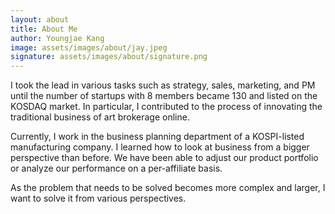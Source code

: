 ```yaml
---
layout: about
title: About Me
author: Youngjae Kang
image: assets/images/about/jay.jpeg
signature: assets/images/about/signature.png
---
```


I took the lead in various tasks such as strategy, sales, marketing, and PM until the number of startups with 8 members became 130 and listed on the KOSDAQ market. In particular, I contributed to the process of innovating the traditional business of art brokerage online.

Currently, I work in the business planning department of a KOSPI-listed manufacturing company. I learned how to look at business from a bigger perspective than before. We have been able to adjust our product portfolio or analyze our performance on a per-affiliate basis.

As the problem that needs to be solved becomes more complex and larger, I want to solve it from various perspectives.
